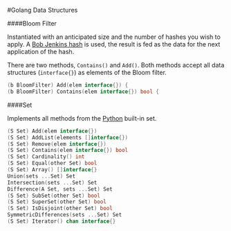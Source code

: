 
#Golang Data Structures


####Bloom Filter

Instantiated with an anticipated size and the number of hashes you wish to apply.
A [Bob Jenkins hash](bloom/jenkins.go) is used, the result is fed as the data for the next application of the hash.

There are two methods, `Contains()` and `Add()`.
Both methods accept all data structures (`interface{}`) as elements of the Bloom filter.

```go
(b BloomFilter) Add(elem interface{}) {
(b BloomFilter) Contains(elem interface{}) bool {
```

####Set

Implements all methods from the [Python](https://docs.python.org/2/library/stdtypes.html#set) built-in set.

```go
(S Set) Add(elem interface{})
(S Set) AddList(elements []interface{})
(S Set) Remove(elem interface{})
(S Set) Contains(elem interface{}) bool
(S Set) Cardinality() int 
(S Set) Equal(other Set) bool
(S Set) Array() []interface{}
Union(sets ...Set) Set
Intersection(sets ...Set) Set
Difference(A Set, sets ...Set) Set
(S Set) SubSet(other Set) bool
(S Set) SuperSet(other Set) bool
(S Set) IsDisjoint(other Set) bool
SymmetricDifferences(sets ...Set) Set
(S Set) Iterator() chan interface{}
```


